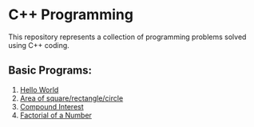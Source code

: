 # C++ Programming
This repository represents a collection of programming problems solved using C++ coding. 

## Basic Programs:
1. [Hello World](https://github.com/Anuj-Attri/oops/blob/main/Basic%20Programs/HelloWorld.cpp)
2. [Area of square/rectangle/circle](https://github.com/Anuj-Attri/oops/blob/main/Basic%20Programs/area.cpp)
3. [Compound Interest](https://github.com/Anuj-Attri/oops/blob/main/Basic%20Programs/compoud_interest.cpp)
4. [Factorial of a Number](https://github.com/Anuj-Attri/oops/blob/main/Basic%20Programs/factorial.cpp)

